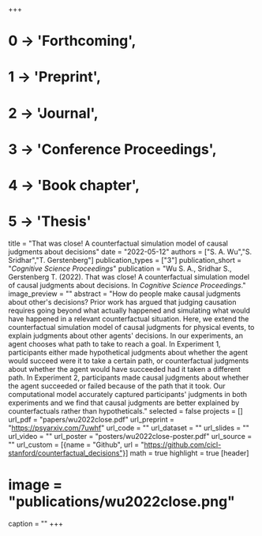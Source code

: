 +++
# 0 -> 'Forthcoming',
# 1 -> 'Preprint',
# 2 -> 'Journal',
# 3 -> 'Conference Proceedings',
# 4 -> 'Book chapter',
# 5 -> 'Thesis'

title = "That was close! A counterfactual simulation model of causal judgments about decisions"
date = "2022-05-12"
authors = ["S. A. Wu","S. Sridhar","T. Gerstenberg"]
publication_types = ["3"]
publication_short = "_Cognitive Science Proceedings_"
publication = "Wu S. A., Sridhar S., Gerstenberg T. (2022). That was close! A counterfactual simulation model of causal judgments about decisions. In _Cognitive Science Proceedings_."
image_preview = ""
abstract = "How do people make causal judgments about other's decisions? Prior work has argued that judging causation requires going beyond what actually happened and simulating what would have happened in a relevant counterfactual situation. Here, we extend the counterfactual simulation model of causal judgments for physical events, to explain judgments about other agents' decisions. In our experiments, an agent chooses what path to take to reach a goal. In Experiment 1, participants either made hypothetical judgments about whether the agent would succeed were it to take a certain path, or counterfactual judgments about whether the agent would have succeeded had it taken a different path. In Experiment 2, participants made causal judgments about whether the agent succeeded or failed because of the path that it took. Our computational model accurately captured participants' judgments in both experiments and we find that causal judgments are better explained by counterfactuals rather than hypotheticals."
selected = false
projects = []
url_pdf = "papers/wu2022close.pdf"
url_preprint = "https://psyarxiv.com/7uwhf"
url_code = ""
url_dataset = ""
url_slides = ""
url_video = ""
url_poster = "posters/wu2022close-poster.pdf"
url_source = ""
url_custom = [{name = "Github", url = "https://github.com/cicl-stanford/counterfactual_decisions"}]
math = true
highlight = true
[header]
# image = "publications/wu2022close.png"
caption = ""
+++
